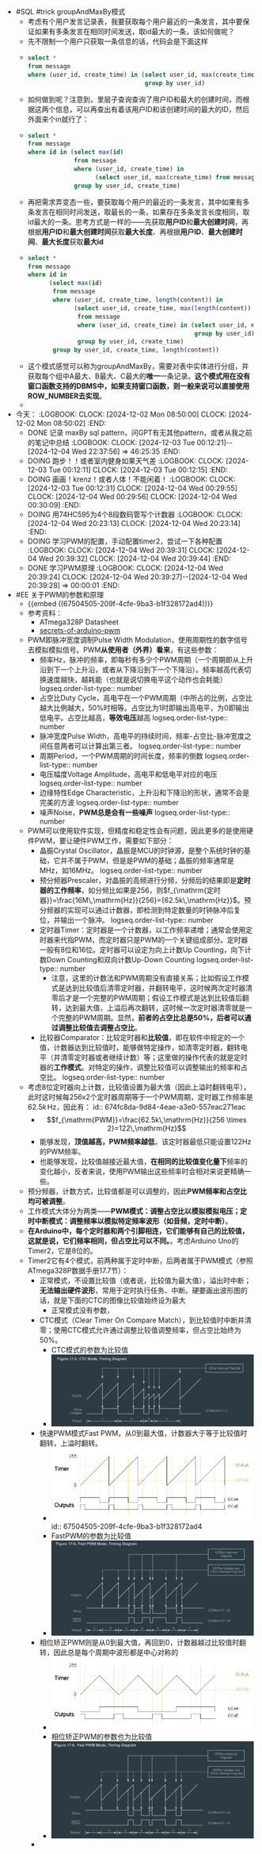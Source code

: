 - #SQL #trick groupAndMaxBy模式
	- 考虑有个用户发言记录表，我要获取每个用户最近的一条发言，其中要保证如果有多条发言在相同时间发送，取id最大的一条，该如何做呢？
	- 先不限制一个用户只获取一条信息的话，代码会是下面这样
	- ```SQL
	  select *
	  from message
	  where (user_id, create_time) in (select user_id, max(create_time) from message 
	                                   group by user_id)
	  ```
	- 如何做到呢？注意到，里层子查询查询了用户ID和最大的创建时间，而根据这两个信息，可以再查出有着该用户ID和该创建时间的最大的ID，然后外面来个in就行了：
	- ```SQL
	  select *
	  from message
	  where id in (select max(id)
	               from message
	               where (user_id, create_time) in
	                     (select user_id, max(create_time) from message group by user_id)
	               group by user_id, create_time)
	  
	  ```
	- 再把需求弄变态一些，要获取每个用户的最近的一条发言，其中如果有多条发言在相同时间发送，取最长的一条，如果存在多条发言长度相同，取id最大的一条。思考方式是一样的——先获取**用户ID**和**最大创建时间**，再根据**用户ID**和**最大创建时间**获取**最大长度**、再根据**用户ID**、**最大创建时间**、**最大长度**获取**最大id**
	- ```SQL
	  select *
	  from message
	  where id in
	        (select max(id)
	         from message
	         where (user_id, create_time, length(content)) in
	               (select user_id, create_time, max(length(content))
	                from message
	                where (user_id, create_time) in (select user_id, max(create_time) from message 
	                                                 group by user_id)
	                group by user_id, create_time)
	         group by user_id, create_time, length(content))
	  ```
	- 这个模式感觉可以称为groupAndMaxBy，需要对表中实体进行分组，并获取每个组中A最大、B最大、C最大的**唯一**一条记录。**这个模式用在没有窗口函数支持的DBMS中，如果支持窗口函数，则一般来说可以直接使用ROW_NUMBER去实现**。
	-
- 今天：
  :LOGBOOK:
  CLOCK: [2024-12-02 Mon 08:50:00]
  CLOCK: [2024-12-02 Mon 08:50:02]
  :END:
	- DONE 记录 maxBy sql pattern，问GPT有无其他pattern，或者从我之前的笔记中总结
	  :LOGBOOK:
	  CLOCK: [2024-12-03 Tue 00:12:21]--[2024-12-04 Wed 22:37:56] =>  46:25:35
	  :END:
	- DOING 跑步！！或者室内健身如果天气差
	  :LOGBOOK:
	  CLOCK: [2024-12-03 Tue 00:12:11]
	  CLOCK: [2024-12-03 Tue 00:12:15]
	  :END:
	- DOING 画画！krenz！或者人体！不能闲着！
	  :LOGBOOK:
	  CLOCK: [2024-12-03 Tue 00:12:31]
	  CLOCK: [2024-12-04 Wed 00:29:55]
	  CLOCK: [2024-12-04 Wed 00:29:56]
	  CLOCK: [2024-12-04 Wed 00:30:09]
	  :END:
	- DOING 用74HC595为4个8段数码管写个计数器
	  :LOGBOOK:
	  CLOCK: [2024-12-04 Wed 20:23:13]
	  CLOCK: [2024-12-04 Wed 20:23:14]
	  :END:
	- DOING 学习PWM的配置，手动配置timer2，尝试一下各种配置
	  :LOGBOOK:
	  CLOCK: [2024-12-04 Wed 20:39:31]
	  CLOCK: [2024-12-04 Wed 20:39:32]
	  CLOCK: [2024-12-04 Wed 20:39:44]
	  :END:
	- DONE 学习PWM原理
	  :LOGBOOK:
	  CLOCK: [2024-12-04 Wed 20:39:24]
	  CLOCK: [2024-12-04 Wed 20:39:27]--[2024-12-04 Wed 20:39:28] =>  00:00:01
	  :END:
- #EE 关于PWM的参数和原理
	- {{embed ((67504505-209f-4cfe-9ba3-b1f328172ad4))}}
	- 参考资料：
		- ATmega328P Datasheet
		- [secrets-of-arduino-pwm](https://docs.arduino.cc/tutorials/generic/secrets-of-arduino-pwm/)
	- PWM即脉冲宽度调制Pulse Width Modulation，使用周期性的数字信号去模拟模拟信号。PWM**从使用者（外界）看来**，有这些参数：
		- 频率Hz，脉冲的频率，即每秒有多少个PWM周期（一个周期即从上升沿到下一个上升沿，或者从下降沿到下一个下降沿）。频率越高代表切换速度越快，越耗能（也就是说切换电平这个动作也会耗能）
		  logseq.order-list-type:: number
		- 占空比Duty Cycle，高电平在一个PWM周期（中所占的比例，占空比越大比例越大，50%时相等。占空比为1时即输出高电平，为0即输出低电平。占空比越高，**等效电压**越高
		  logseq.order-list-type:: number
		- 脉冲宽度Pulse Width，高电平的持续时间，频率-占空比-脉冲宽度之间任意两者可以计算出第三者。
		  logseq.order-list-type:: number
		- 周期Period，一个PWM周期的时间长度，频率的倒数
		  logseq.order-list-type:: number
		- 电压幅度Voltage Amplitude，高电平和低电平对应的电压
		  logseq.order-list-type:: number
		- 边缘特性Edge Characteristic，上升沿和下降沿的形状，通常不会是完美的方波
		  logseq.order-list-type:: number
		- 噪声Noise，**PWM总是会有一些噪声**
		  logseq.order-list-type:: number
	- PWM可以使用软件实现，但精度和稳定性会有问题，因此更多的是使用硬件PWM，要让硬件PWM工作，需要如下部分：
		- 晶振Crystal Oscillator，晶振是MCU的时钟源，是整个系统时钟的基础，它并不属于PWM，但是是PWM的基础；晶振的频率通常是MHz，如16MHz。
		  logseq.order-list-type:: number
		- 预分频器Prescaler，对晶振的高频进行分频，分频后的结果即是**定时器的工作频率**，如分频比如果是256，则$f_{\mathrm{定时器}}=\frac{16M\,\mathrm{Hz}}{256}={62.5k\,\mathrm{Hz}}$。预分频器的实现可以通过计数器，即检测到特定数量的时钟脉冲后复位，并输出一个脉冲。
		  logseq.order-list-type:: number
		- 定时器Timer：定时器是一个计数器，以工作频率递增；通常会使用定时器来代指PWM，而定时器只是PWM的一个关键组成部分。定时器一般有8位和16位。定时器可以设定为向上计数Up Counting，向下计数Down Counting和双向计数Up-Down Counting
		  logseq.order-list-type:: number
			- 注意，这里的计数法和PWM周期没有直接关系；比如假设工作模式是达到比较值后清零定时器，并翻转电平，这时候两次定时器清零后才是一个完整的PWM周期；假设工作模式是达到比较值后翻转，达到最大值，上溢后再次翻转，这时候一次定时器清零就是一个完整的PWM周期。显然，**前者的占空比总是50%，后者可以通过调整比较值去调整占空比**。
		- 比较器Comparator：比较定时器和**比较值**，即在软件中规定的一个值，计数器达到比较值时，能够做特定操作，如清零定时器，翻转电平（并清零定时器或者继续计数）等；这里做的操作代表的就是定时器的**工作模式**。对特定的操作，调整比较值可以调整输出的频率和占空比。
		  logseq.order-list-type:: number
	- 考虑8位定时器向上计数，比较值设置为最大值（因此上溢时翻转电平），此时这时候每256x2个定时器周期等于一个PWM周期，定时器工作频率是${62.5k\,\mathrm{Hz}}$，因此有：
	  id:: 674fc8da-9d84-4eae-a3e0-557eac271eac
		- $$f_{\mathrm{PWM}}=\frac{62.5k\,\mathrm{Hz}}{256 \times 2}=122\,\mathrm{Hz}$$
		- 能够发现，**顶值越高，PWM频率越低**，该定时器最低只能设置122Hz的PWM频率。
		- 也能够发现，比较值越接近最大值，**在相同的比较值变化量下**频率的变化越小，反者来说，使用PWM输出这些频率时会相对来说更精确一些。
	- 预分频器，计数方式，比较值都是可以调整的，因此**PWM频率和占空比均可被调整**。
	- 工作模式大体分为两类——**PWM模式：调整占空比以模拟模拟电压；定时中断模式：调整频率以模拟特定频率波形（如音频，定时中断）**。
	- **在Arduino中，每个定时器和两个引脚相连，它们能够有自己的比较值，这就是说，它们频率相同，但占空比可以不同。**。考虑Arduino Uno的Timer2，它是8位的。
	- Timer2它有4个模式，前两种属于定时中断，后两者属于PWM模式（参照ATmega328P数据手册17.7节）：
		- 正常模式，不设置比较值（或者说，比较值为最大值），溢出时中断；**无法输出硬件波形**，常用于定时执行任务、中断。硬要画出波形图的话，就是下面的CTC的图像比较值始终设为最大
			- 正常模式没有参数，
		- CTC模式（Clear Timer On Compare Match），到比较值时中断并清零；使用CTC模式允许通过调整比较值调整频率，但占空比始终为50%。
			- CTC模式的参数为比较值
			- ![image.png](../assets/image_1733315481839_0.png)
		- 快速PWM模式Fast PWM，从0到最大值，计数器大于等于比较值时翻转，上溢时翻转。
			- ![pwm2.gif](../assets/pwm2_1733313798039_0.gif)
			  id:: 67504505-209f-4cfe-9ba3-b1f328172ad4
			- FastPWM的参数为比较值
			- ![image.png](../assets/image_1733315642720_0.png)
		- 相位矫正PWM则是从0到最大值，再回到0，计数器越过比较值时翻转，因此总是每个周期中波形都是中心对称的
			- ![pwm5.gif](../assets/pwm5_1733315850582_0.gif)
			- 相位矫正PWM的参数也为比较值
			- ![image.png](../assets/image_1733315868734_0.png)
		-